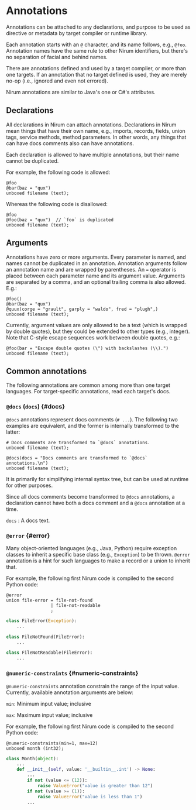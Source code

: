 Annotations
===========

Annotations can be attached to any declarations, and purpose to be used
as directive or metadata by target compiler or runtime library.

Each annotation starts with an `@` character, and its name follows,
e.g., `@foo`.  Annotation names have the same rule to other Nirum identifiers,
but there's no separation of facial and behind names.

There are annotations defined and used by a target compiler, or more than one
targets.  If an annotation that no target defined is used, they are merely no-op
(i.e., ignored and even not errored).

Nirum annotations are similar to Java's one or C#'s attributes.


Declarations
------------

All declarations in Nirum can attach annotations.  Declarations in Nirum mean
things that have their own name, e.g., imports, records, fields, union tags,
service methods, method parameters.  In other words, any things that can have
docs comments also can have annotations.

Each declaration is allowed to have multiple annotations, but their name cannot
be duplicated.

For example, the following code is allowed:

~~~~~~~~ nirum
@foo
@bar(baz = "qux")
unboxed filename (text);
~~~~~~~~

Whereas the following code is disallowed:

~~~~~~~~ nirum
@foo
@foo(baz = "qux")  // `foo` is duplicated
unboxed filename (text);
~~~~~~~~


Arguments
---------

Annotations have zero or more arguments.  Every parameter is named, and names
cannot be duplicated in an annotation.  Annotation arguments follow
an annotation name and are wrapped by parentheses.  An `=` operator is placed
between each parameter name and its argument value.  Arguments are separated
by a comma, and an optional trailing comma is also allowed.  E.g.:

~~~~~~~~ nirum
@foo()
@bar(baz = "qux")
@quux(corge = "grault", garply = "waldo", fred = "plugh",)
unboxed filename (text);
~~~~~~~~

Currently, argument values are only allowed to be a text (which is wrapped by
double quotes), but they could be extended to other types (e.g., integer).
Note that C-style escape sequences work between double quotes, e.g.:

~~~~~~~~ nirum
@foo(bar = "Escape double quotes (\") with backslashes (\\).")
unboxed filename (text);
~~~~~~~~


Common annotations
------------------

The following annotations are common among more than one target languages.
For target-specific annotations, read each target's docs.


### `@docs` (`docs`)                                                     {#docs}

`@docs` annotations represent docs comments (`# ...`).  The following two
examples are equivalent, and the former is internally transformed to the latter:

~~~~~~~~ nirum
# Docs comments are transformed to `@docs` annotations.
unboxed filename (text);
~~~~~~~~

~~~~~~~~ nirum
@docs(docs = "Docs comments are transformed to `@docs` annotations.\n")
unboxed filename (text);
~~~~~~~~

It is primarily for simplifying internal syntax tree, but can be used at runtime
for other purposes.

Since all docs comments become transformed to `@docs` annotations,
a declaration cannot have both a docs comment and a `@docs` annotation at
a time.

`docs`
:   A docs text.


### `@error`                                                            {#error}

Many object-oriented languages (e.g., Java, Python) require exception classes
to inherit a specific base class (e.g., `Exception`) to be thrown.
`@error` annotation is a hint for such languages to make a record or a union to
inherit that.

For example, the following first Nirum code is compiled to the second Python
code:

~~~~~~~~ nirum
@error
union file-error = file-not-found
                 | file-not-readable
                 ;
~~~~~~~~

~~~~~~~~ python
class FileError(Exception):
    ...

class FileNotFound(FileError):
    ...

class FileNotReadable(FileError):
    ...
~~~~~~~~

### `@numeric-constraints`                                {#numeric-constraints}

`@numeric-constraints` annotation constrain the range of the input value.
Currently, available annotation arguments are below:

`min`: Minimum input value; inclusive

`max`: Maximum input value; inclusive

For example, the following first Nirum code is compiled to the second Python
code:

~~~~~~~~ nirum
@numeric-constraints(min=1, max=12)
unboxed month (int32);
~~~~~~~~

~~~~~~~~ python
class Month(object):
    ...
    def __init__(self, value: '__builtin__.int') -> None:
        ...
        if not (value <= (12)):
            raise ValueError("value is greater than 12")
        if not (value >= (1)):
            raise ValueError("value is less than 1")
        ...
 ~~~~~~~~
